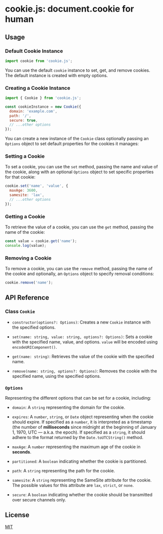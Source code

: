# cookie.js: document.cookie for human

## Usage

### Default Cookie Instance

```js
import cookie from 'cookie.js';
```

You can use the default `cookie` instance to set, get, and remove cookies. The default instance is created with empty options.

### Creating a Cookie Instance

```js
import { Cookie } from 'cookie.js';

const cookieInstance = new Cookie({
  domain: 'example.com',
  path: '/',
  secure: true,
  // ...other options
});
```

You can create a new instance of the `Cookie` class optionally passing an `Options` object to set default properties for the cookies it manages:

### Setting a Cookie

To set a cookie, you can use the `set` method, passing the name and value of the cookie, along with an optional `Options` object to set specific properties for that cookie:

```js
cookie.set('name', 'value', {
  maxAge: 3600,
  samesite: 'lax',
  // ...other options
});
```

### Getting a Cookie

To retrieve the value of a cookie, you can use the `get` method, passing the name of the cookie:

```js
const value = cookie.get('name');
console.log(value);
```

### Removing a Cookie

To remove a cookie, you can use the `remove` method, passing the name of the cookie and optionally, an `Options` object to specify removal conditions:

```js
cookie.remove('name');
```


## API Reference

### Class `Cookie`

- `constructor(options?: Options)`: Creates a new `Cookie` instance with the specified options.

- `set(name: string, value: string, options?: Options)`: Sets a cookie with the specified name, value, and options. `value` will be encoded using `encodeURIComponent()`.

- `get(name: string)`: Retrieves the value of the cookie with the specified name.

- `remove(name: string, options?: Options)`: Removes the cookie with the specified name, using the specified options.

### `Options`
Representing the different options that can be set for a cookie, including:
  - `domain`: A `string` representing the domain for the cookie.
  - `expires`: A `number`, `string`, or `Date` object representing when the cookie should expire. If specified as a `number`, it is interpreted as a timestamp (the number of **milliseconds** since midnight at the beginning of January 1, 1970, UTC — a.k.a. the epoch). If specified as a `string`, it should adhere to the format returned by the `Date.toUTCString()` method.
  
  - `maxAge`: A `number` representing the maximum age of the cookie in **seconds**.
  - `partitioned`: A `boolean` indicating whether the cookie is partitioned.
  - `path`: A `string` representing the path for the cookie.
  - `samesite`: A `string` representing the SameSite attribute for the cookie. The possible values for this attribute are `lax`, `strict`, or `none`.
  - `secure`: A `boolean` indicating whether the cookie should be transmitted over secure channels only.

## License
[MIT](LICENSE)

